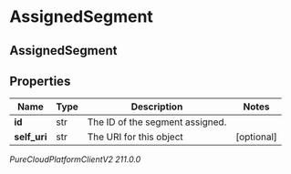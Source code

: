 # AssignedSegment

## AssignedSegment

## Properties

|Name | Type | Description | Notes|
|------------ | ------------- | ------------- | -------------|
| **id** | str | The ID of the segment assigned. | |
| **self_uri** | str | The URI for this object | [optional] |



_PureCloudPlatformClientV2 211.0.0_

